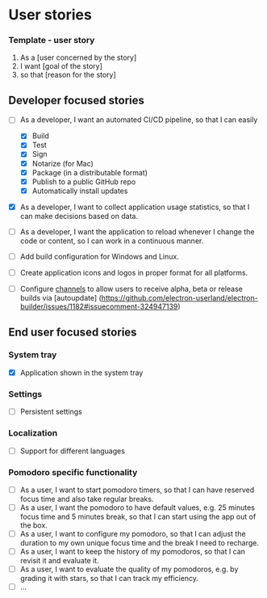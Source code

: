 
# User stories

### Template - user story

1.  As a [user concerned by the story]
2.  I want [goal of the story]
3.  so that [reason for the story]

## Developer focused stories

- [ ] As a developer, I want an automated CI/CD pipeline, so that I can easily
  - [x] Build
  - [x] Test
  - [x] Sign
  - [x] Notarize (for Mac)
  - [x] Package (in a distributable format)
  - [x] Publish to a public GitHub repo
  - [x] Automatically install updates

- [x] As a developer, I want to collect application usage statistics, so that I can make decisions based on data.
- [ ] As a developer, I want the application to reload whenever I change the code or content, so I can work in a continuous manner.

- [ ] Add build configuration for Windows and Linux.
- [ ] Create application icons and logos in proper format for all platforms.
- [ ] Configure [channels](https://www.electron.build/tutorials/release-using-channels.html) to allow users to receive alpha, beta or release builds via [autoupdate] (https://github.com/electron-userland/electron-builder/issues/1182#issuecomment-324947139)

## End user focused stories

### System tray

- [x] Application shown in the system tray

### Settings

- [ ] Persistent settings

### Localization

- [ ] Support for different languages

### Pomodoro specific functionality

- [ ] As a user, I want to start pomodoro timers, so that I can have reserved focus time and also take regular breaks.
- [ ] As a user, I want the pomodoro to have default values, e.g. 25 minutes focus time and 5 minutes break, so that I can start using the app out of the box.
- [ ] As a user, I want to configure my pomodoro, so that I can adjust the duration to my own unique focus time and the break I need to recharge.
- [ ] As a user, I want to keep the history of my pomodoros, so that I can revisit it and evaluate it.
- [ ] As a user, I want to evaluate the quality of my pomodoros, e.g. by grading it with stars, so that I can track my efficiency.
- [ ] ...